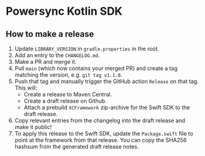 # Powersync Kotlin SDK

## How to make a release

1. Update `LIBRARY_VERSION` in `gradle.properties` in the root.
2. Add an entry to the `CHANGELOG.md`.
3. Make a PR and merge it.
4. Pull `main` (which now contains your merged PR) and create a tag matching the version, e.g.
   `git tag v1.1.0`.
5. Push that tag and manually trigger the GitHub action `Release` on that tag. This will:
   - Create a release to Maven Central.
   - Create a draft release on Github.
   - Attach a prebuild `XCFramework` zip-archive for the Swift SDK to the draft release.
6. Copy relevant entries from the changelog into the draft release and make it public!
7. To apply this release to the Swift SDK, update the `Package.swift` file to point at the framework
   from that release. You can copy the SHA256 hashsum from the generated draft release notes.
